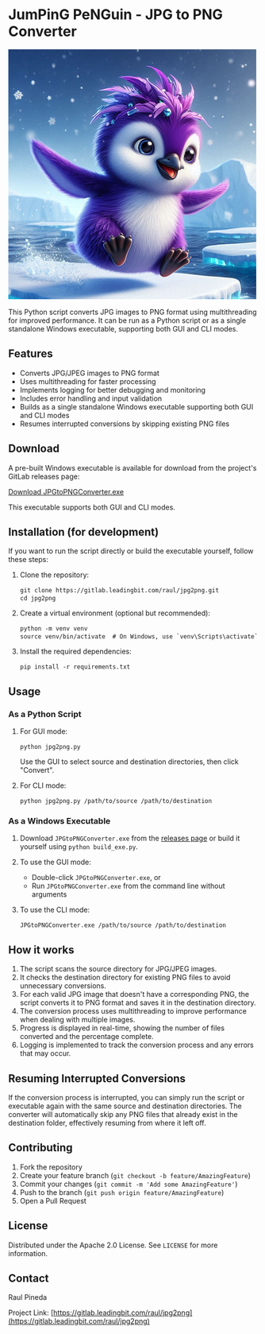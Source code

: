 # JumPinG PeNGuin - JPG to PNG Converter
![Jumping Penguin](/png_files/jumpingpenguin.png)

This Python script converts JPG images to PNG format using multithreading for improved performance. It can be run as a Python script or as a single standalone Windows executable, supporting both GUI and CLI modes.

## Features

- Converts JPG/JPEG images to PNG format
- Uses multithreading for faster processing
- Implements logging for better debugging and monitoring
- Includes error handling and input validation
- Builds as a single standalone Windows executable supporting both GUI and CLI modes
- Resumes interrupted conversions by skipping existing PNG files

## Download

A pre-built Windows executable is available for download from the project's GitLab releases page:

[Download JPGtoPNGConverter.exe](https://gitlab.leadingbit.com/raul/jpg2png/-/releases)

This executable supports both GUI and CLI modes.

## Installation (for development)

If you want to run the script directly or build the executable yourself, follow these steps:

1. Clone the repository:
   ```
   git clone https://gitlab.leadingbit.com/raul/jpg2png.git
   cd jpg2png
   ```

2. Create a virtual environment (optional but recommended):
   ```
   python -m venv venv
   source venv/bin/activate  # On Windows, use `venv\Scripts\activate`
   ```

3. Install the required dependencies:
   ```
   pip install -r requirements.txt
   ```

## Usage

### As a Python Script

1. For GUI mode:
   ```
   python jpg2png.py
   ```
   Use the GUI to select source and destination directories, then click "Convert".

2. For CLI mode:
   ```
   python jpg2png.py /path/to/source /path/to/destination
   ```

### As a Windows Executable

1. Download `JPGtoPNGConverter.exe` from the [releases page](https://gitlab.leadingbit.com/raul/jpg2png/-/releases) or build it yourself using `python build_exe.py`.

2. To use the GUI mode:
   - Double-click `JPGtoPNGConverter.exe`, or
   - Run `JPGtoPNGConverter.exe` from the command line without arguments

3. To use the CLI mode:
   ```
   JPGtoPNGConverter.exe /path/to/source /path/to/destination
   ```

## How it works

1. The script scans the source directory for JPG/JPEG images.
2. It checks the destination directory for existing PNG files to avoid unnecessary conversions.
3. For each valid JPG image that doesn't have a corresponding PNG, the script converts it to PNG format and saves it in the destination directory.
4. The conversion process uses multithreading to improve performance when dealing with multiple images.
5. Progress is displayed in real-time, showing the number of files converted and the percentage complete.
6. Logging is implemented to track the conversion process and any errors that may occur.

## Resuming Interrupted Conversions

If the conversion process is interrupted, you can simply run the script or executable again with the same source and destination directories. The converter will automatically skip any PNG files that already exist in the destination folder, effectively resuming from where it left off.

## Contributing

1. Fork the repository
2. Create your feature branch (`git checkout -b feature/AmazingFeature`)
3. Commit your changes (`git commit -m 'Add some AmazingFeature'`)
4. Push to the branch (`git push origin feature/AmazingFeature`)
5. Open a Pull Request

## License

Distributed under the Apache 2.0 License. See `LICENSE` for more information.

## Contact

Raul Pineda

Project Link: [https://gitlab.leadingbit.com/raul/jpg2png](https://gitlab.leadingbit.com/raul/jpg2png)
